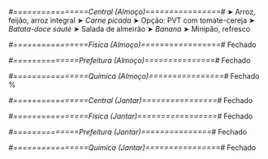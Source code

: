 
*#================Central (Almoço)================#*
➤ Arroz, feijão, arroz integral
➤ *Carne picada*
➤ Opção: PVT com tomate-cereja
➤ *Batata-doce sauté*
➤ Salada de almeirão
➤ *Banana*
➤ Minipão, refresco

*#================Física (Almoço)=================#*
Fechado

*#==============Prefeitura (Almoço)===============#*
Fechado

*#================Química (Almoço)================#*
Fechado
%

*#================Central (Jantar)================#*
Fechado

*#================Física (Jantar)=================#*
Fechado

*#==============Prefeitura (Jantar)===============#*
Fechado

*#================Química (Jantar)================#*
Fechado
